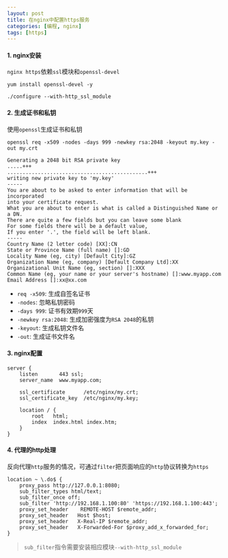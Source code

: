 ```yaml
---
layout: post
title: 在nginx中配置https服务
categories: [编程, nginx]
tags: [https]
---
```


#### 1. nginx安装

`nginx https`依赖`ssl`模块和`openssl-devel`

```
yum install openssl-devel -y

./configure --with-http_ssl_module
```

#### 2. 生成证书和私钥

使用`openssl`生成证书和私钥

```
openssl req -x509 -nodes -days 999 -newkey rsa:2048 -keyout my.key -out my.crt

Generating a 2048 bit RSA private key
.....+++
..............................................+++
writing new private key to 'my.key'
-----
You are about to be asked to enter information that will be incorporated
into your certificate request.
What you are about to enter is what is called a Distinguished Name or a DN.
There are quite a few fields but you can leave some blank
For some fields there will be a default value,
If you enter '.', the field will be left blank.
-----
Country Name (2 letter code) [XX]:CN
State or Province Name (full name) []:GD
Locality Name (eg, city) [Default City]:GZ
Organization Name (eg, company) [Default Company Ltd]:XX
Organizational Unit Name (eg, section) []:XXX
Common Name (eg, your name or your server's hostname) []:www.myapp.com
Email Address []:xx@xx.com
```
- `req -x509`: 生成自签名证书
- `-nodes`: 忽略私钥密码
- `-days 999`: 证书有效期`999`天
- `-newkey rsa:2048`: 生成加密强度为`RSA 2048`的私钥
- `-keyout`: 生成私钥文件名
- `-out`: 生成证书文件名

#### 3. nginx配置
```
server {
    listen       443 ssl;
    server_name  www.myapp.com;

    ssl_certificate      /etc/nginx/my.crt;
    ssl_certificate_key  /etc/nginx/my.key;

    location / {
        root   html;
        index  index.html index.htm;
    }
}
```

#### 4. 代理的http处理

反向代理`http`服务的情况，可通过`filter`把页面响应的`http`协议转换为`https`

```
location ~ \.do$ {
    proxy_pass http://127.0.0.1:8080;
    sub_filter_types html/text;
    sub_filter_once off;
    sub_filter 'http://192.168.1.100:80' 'https://192.168.1.100:443';
    proxy_set_header    REMOTE-HOST $remote_addr;
    proxy_set_header   Host $host;
    proxy_set_header   X-Real-IP $remote_addr;
    proxy_set_header   X-Forwarded-For $proxy_add_x_forwarded_for;
}
```

> `sub_filter`指令需要安装相应模块`--with-http_ssl_module`
